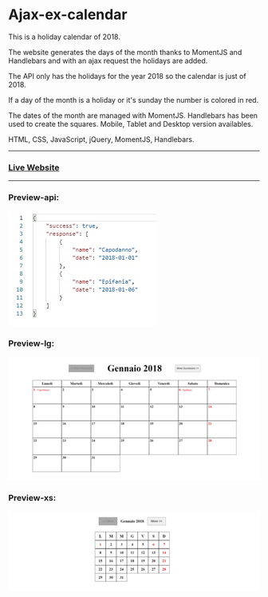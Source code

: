 # Ajax-ex-calendar
This is a holiday calendar of 2018.  

The website generates the days of the month thanks to MomentJS and Handlebars and
with an ajax request the holidays are added.

The API only has the holidays for the year 2018 so the calendar is just of 2018.

If a day of the month is a holiday or it's sunday the number is colored in red.

The dates of the month are managed with MomentJS.
Handlebars has been used to create the squares.
Mobile, Tablet and Desktop version availables.

HTML, CSS, JavaScript, jQuery, MomentJS, Handlebars.
***
### [Live Website](https://gianluigivitale.github.io/ajax-ex-calendar/)
***
### Preview-api:
![Preview](img/ajax-preview.jpg "Preview")
### Preview-lg:
![Preview](img/preview-lg.jpg "Preview")
### Preview-xs:
![Preview](img/preview-xs.jpg "Preview")
